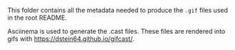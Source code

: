 This folder contains all the metadata needed to produce the `.gif` files used
in the root README.

Asciinema is used to generate the .cast files. These files are rendered into 
gifs with https://dstein64.github.io/gifcast/.
